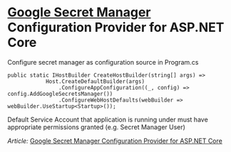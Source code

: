 # [Google Secret Manager](https://cloud.google.com/secret-manager/) Configuration Provider for ASP.NET Core

Configure secret manager as configuration source in Program.cs
```
public static IHostBuilder CreateHostBuilder(string[] args) =>
            Host.CreateDefaultBuilder(args)
                .ConfigureAppConfiguration((_, config) => config.AddGoogleSecretsManager())
                .ConfigureWebHostDefaults(webBuilder => webBuilder.UseStartup<Startup>());
```

Default Service Account that application is running under must have appropriate permissions granted (e.g. Secret Manager User)

*Article:*
[Google Secret Manager Configuration Provider for ASP.NET Core](https://dev.to/ib1/google-secret-manager-configuration-provider-for-asp-net-core-3gpk)
